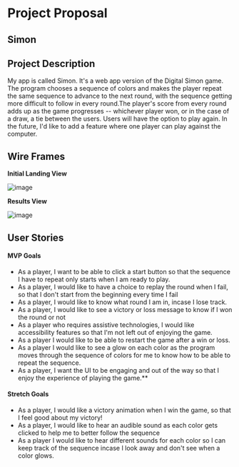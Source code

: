 # Project Proposal

## Simon

## Project Description

My app is called Simon. It's a web app version of the Digital Simon game. The program chooses a sequence of colors and makes the player repeat the same sequence to advance to the next round, with the sequence getting more difficult to follow in every round.The player's score from every round adds up as the game progresses -- whichever player won, or in the case of a draw, a tie between the users. Users will have the option to play again. In the future, I'd like to add a feature where one player can play against the computer.

## Wire Frames

**Initial Landing View**

![image](https://imgur.com/VIYtQ5c)

**Results View**

![image](https://imgur.com/pnJZjc0)

## User Stories

#### MVP Goals

- As a player, I want to be able to click a start button so that the sequence I have to repeat only starts when I am ready to play.
- As a player, I would like to have a choice to replay the round when I fail, so that I don't start from the beginning every time I fail
- As a player, I would like to know what round I am in, incase I lose track.
- As a player, I would like to see a victory or loss message to know if I won the round or not
- As a player who requires assistive technologies, I would like accessibility features so that I'm not left out of enjoying the game.
- As a player I would like to be able to restart the game after a win or loss.
- As a player I would like to see a glow on each color as the program moves through the sequence of colors for me to know how to be able to repeat the sequence.
- As a player, I want the UI to be engaging and out of the way so that I enjoy the experience of playing the game.\*\*

#### Stretch Goals

- As a player, I would like a victory animation when I win the game, so that I feel good about my victory!
- As a player, I would like to hear an audible sound as each color gets clicked to help me to better follow the sequence
- As a player I would like to hear different sounds for each color so I can keep track of the sequence incase I look away and don't see when a color glows.
